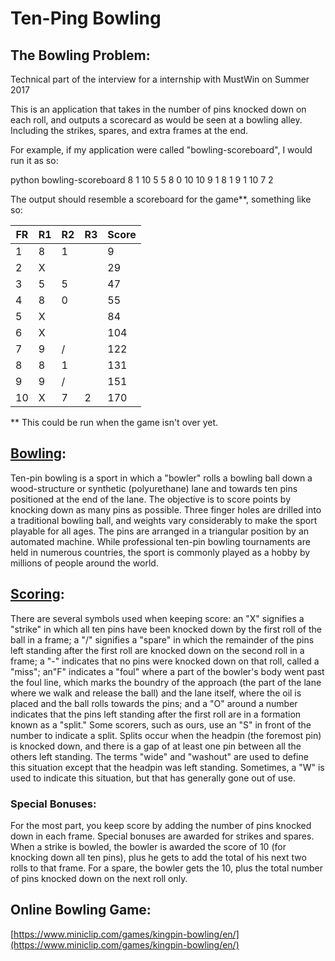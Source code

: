 # Ten-Ping Bowling

## The Bowling Problem: 

Technical part of the interview for a internship with MustWin on Summer 2017

This is an application that takes in the number of pins knocked down on each roll, and outputs a scorecard as would be seen at a bowling alley. Including the strikes, spares, and extra frames at the end.

For example, if my application were called "bowling-scoreboard", I would run it as so:

python bowling-scoreboard 8 1 10 5 5 8 0 10 10 9 1 8 1 9 1 10 7 2

The output should resemble a scoreboard for the game**, something like so:

| FR | R1 | R2 | R3 | Score |
|----|----|----|----|-------|
| 1  | 8  | 1  |    | 9     |
| 2  | X  |    |    | 29    |
| 3  | 5  | 5  |    | 47    |
| 4  | 8  | 0  |    | 55    |
| 5  | X  |    |    | 84    |
| 6  | X  |    |    | 104   | 
| 7  | 9  | /  |    | 122   |
| 8  | 8  | 1  |    | 131   |
| 9  | 9  | /  |    | 151   |
| 10 | X  | 7  | 2  | 170   |

** This could be run when the game isn't over yet.

## [Bowling](https://en.wikipedia.org/wiki/Ten-pin_bowling):

Ten-pin bowling is a sport in which a "bowler" rolls a bowling ball down a wood-structure or synthetic (polyurethane) lane and towards ten pins positioned at the end of the lane. The objective is to score points by knocking down as many pins as possible. Three finger holes are drilled into a traditional bowling ball, and weights vary considerably to make the sport playable for all ages. The pins are arranged in a triangular position by an automated machine. While professional ten-pin bowling tournaments are held in numerous countries, the sport is commonly played as a hobby by millions of people around the world.


## [Scoring](http://slocums.homestead.com/gamescore.html):

There are several symbols used when keeping score: an "X" signifies a "strike" in which all ten pins have been knocked down by the first roll of the ball in a frame; a "/" signifies a "spare" in which the remainder of the pins left standing after the first roll are knocked down on the second roll in a frame; a "-" indicates that no pins were knocked down on that roll, called a "miss"; an"F" indicates a "foul" where a part of the bowler's body went past the foul line, which marks the boundry of the approach (the part of the lane where we walk and release the ball) and the lane itself, where the oil is placed and the ball rolls towards the pins; and a "O" around a number indicates that the pins left standing after the first roll are in a formation known as a "split."  Some scorers, such as ours, use an "S" in front of the number to indicate a split.  Splits occur when the headpin (the foremost pin) is knocked down, and there is a gap of at least one pin between all the others left standing.  The terms "wide" and "washout" are used to define this situation except that the headpin was left standing. Sometimes, a "W" is used to indicate this situation, but that has generally gone out of use.

### Special Bonuses:

For the most part, you keep score by adding the number of pins knocked down in each frame.  Special bonuses are awarded for strikes and spares.  When a strike is bowled, the bowler is awarded the score of 10 (for knocking down all ten pins), plus he gets to add the total of his next two rolls to that frame.  For a spare, the bowler gets the 10, plus the total number of pins knocked down on the next roll only. 

## Online Bowling Game:

[https://www.miniclip.com/games/kingpin-bowling/en/](https://www.miniclip.com/games/kingpin-bowling/en/)


